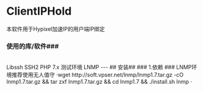 # ClientIPHold #
本软件用于Hypixel加速IP的用户端IP绑定
<br>
### 使用的库/软件###
<br>
Libssh SSH2 PHP 7.x
测试环境 LNMP
---
## 安装##
### 1.依赖 ###
LNMP环境推荐使用无人值守
·wget http://soft.vpser.net/lnmp/lnmp1.7.tar.gz -cO lnmp1.7.tar.gz && tar zxf lnmp1.7.tar.gz && cd lnmp1.7 && ./install.sh lnmp ·


